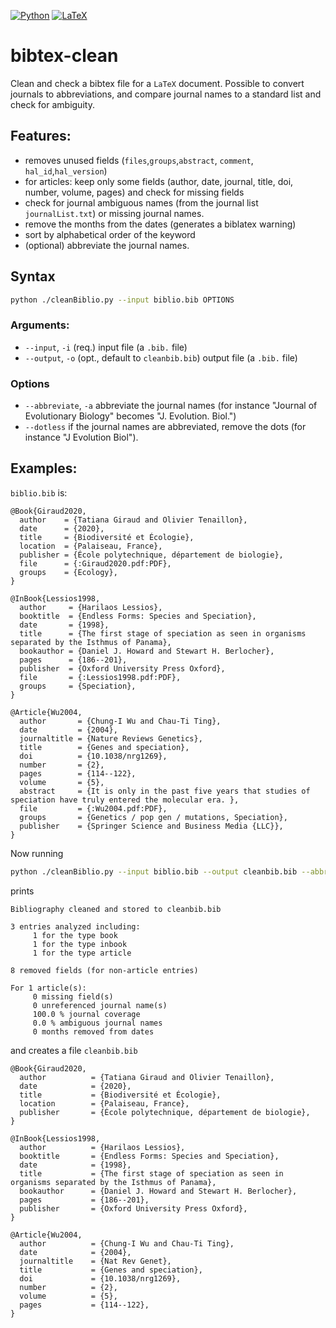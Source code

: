 [![Python](https://img.shields.io/badge/python-3670A0?style=for-the-badge&logo=python&logoColor=ffdd54)](https://www.python.org/)
[![LaTeX](https://img.shields.io/badge/LaTeX-47A141?style=for-the-badge&logo=LaTeX&logoColor=white)](https://www.latex-project.org/)
# bibtex-clean
Clean and check a bibtex file for a `LaTeX` document. Possible to convert journals to abbreviations, and compare journal names to a standard list and check for ambiguity. 

## Features:
* removes unused fields (`files`,`groups`,`abstract`, `comment`, `hal_id`,`hal_version`)
* for articles: keep only some fields (author, date, journal, title, doi, number, volume, pages) and check for missing fields
* check for journal ambiguous names (from the journal list `journalList.txt`) or missing journal names. 
* remove the months from the dates (generates a biblatex warning)
* sort by alphabetical order of the keyword 
* (optional) abbreviate the journal names.

## Syntax 
```bash
python ./cleanBiblio.py --input biblio.bib OPTIONS
```
### Arguments:
* `--input`, `-i` (req.) input file (a `.bib.` file)
* `--output`, `-o` (opt., default to `cleanbib.bib`) output file (a `.bib.` file)
### Options
* `--abbreviate`, `-a` abbreviate the journal names (for instance "Journal of Evolutionary Biology" becomes "J. Evolution. Biol.")
* `--dotless` if the journal names are abbreviated, remove the dots (for instance "J Evolution Biol").


## Examples:
`biblio.bib` is:
```
@Book{Giraud2020,
  author    = {Tatiana Giraud and Olivier Tenaillon},
  date      = {2020},
  title     = {Biodiversité et Écologie},
  location  = {Palaiseau, France},
  publisher = {École polytechnique, département de biologie},
  file      = {:Giraud2020.pdf:PDF},
  groups    = {Ecology},
}

@InBook{Lessios1998,
  author     = {Harilaos Lessios},
  booktitle  = {Endless Forms: Species and Speciation},
  date       = {1998},
  title      = {The first stage of speciation as seen in organisms separated by the Isthmus of Panama},
  bookauthor = {Daniel J. Howard and Stewart H. Berlocher},
  pages      = {186--201},
  publisher  = {Oxford University Press Oxford},
  file       = {:Lessios1998.pdf:PDF},
  groups     = {Speciation},
}

@Article{Wu2004,
  author       = {Chung-I Wu and Chau-Ti Ting},
  date         = {2004},
  journaltitle = {Nature Reviews Genetics},
  title        = {Genes and speciation},
  doi          = {10.1038/nrg1269},
  number       = {2},
  pages        = {114--122},
  volume       = {5},
  abstract     = {It is only in the past five years that studies of speciation have truly entered the molecular era. },
  file         = {:Wu2004.pdf:PDF},
  groups       = {Genetics / pop gen / mutations, Speciation},
  publisher    = {Springer Science and Business Media {LLC}},
}
```
Now running
```bash
python ./cleanBiblio.py --input biblio.bib --output cleanbib.bib --abbreviate --dotless
```
prints 
```
Bibliography cleaned and stored to cleanbib.bib

3 entries analyzed including:
     1 for the type book
     1 for the type inbook
     1 for the type article

8 removed fields (for non-article entries)

For 1 article(s):
     0 missing field(s)
     0 unreferenced journal name(s)
     100.0 % journal coverage
     0.0 % ambiguous journal names
     0 months removed from dates
```
and creates a file `cleanbib.bib`
```
@Book{Giraud2020,
  author          = {Tatiana Giraud and Olivier Tenaillon},
  date            = {2020},
  title           = {Biodiversité et Écologie},
  location        = {Palaiseau, France},
  publisher       = {École polytechnique, département de biologie},
}

@InBook{Lessios1998,
  author          = {Harilaos Lessios},
  booktitle       = {Endless Forms: Species and Speciation},
  date            = {1998},
  title           = {The first stage of speciation as seen in organisms separated by the Isthmus of Panama},
  bookauthor      = {Daniel J. Howard and Stewart H. Berlocher},
  pages           = {186--201},
  publisher       = {Oxford University Press Oxford},
}

@Article{Wu2004,
  author          = {Chung-I Wu and Chau-Ti Ting},
  date            = {2004},
  journaltitle    = {Nat Rev Genet},
  title           = {Genes and speciation},
  doi             = {10.1038/nrg1269},
  number          = {2},
  volume          = {5},
  pages           = {114--122},
}
```
